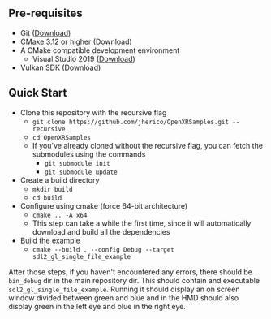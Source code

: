 ## Pre-requisites

* Git ([Download](https://git-scm.com/downloads))
* CMake 3.12 or higher ([Download](https://cmake.org/download/))
* A CMake compatible development environment
  * Visual Studio 2019 ([Download](https://visualstudio.microsoft.com/downloads/))
* Vulkan SDK ([Download](https://vulkan.lunarg.com/sdk/home))

## Quick Start

* Clone this repository with the recursive flag
  * `git clone https://github.com/jherico/OpenXRSamples.git --recursive`
  * `cd OpenXRSamples`
  * If you've already cloned without the recursive flag, you can fetch the submodules using the commands
    * `git submodule init`
    * `git submodule update`
* Create a build directory
  * `mkdir build`
  * `cd build`
* Configure using cmake (force 64-bit architecture)
  * `cmake .. -A x64`
  * This step can take a while the first time, since it will automatically download and build all the dependencies
* Build the example
  * `cmake --build . --config Debug --target sdl2_gl_single_file_example`

After those steps, if you haven't encountered any errors, there should be `bin_debug` dir in the main repository dir.  This should contain and executable `sdl2_gl_single_file_example`.  Running it should display an on screen window divided between green and blue and in the HMD should also display green in the left eye and blue in the right eye.


